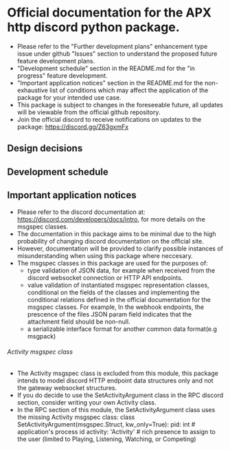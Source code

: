 # Official documentation for the APX http discord python package.
- Please refer to the "Further development plans" enhancement type issue under github "Issues" section to understand the proposed future feature development plans.
- "Development schedule" section in the README.md for the "in progress" feature development.
- "Important application notices" section in the README.md for the non-exhaustive list of conditions which may affect the application of the package for your intended use case.
- This package is subject to changes in the foreseeable future, all updates will be viewable from the official github repository.
- Join the official discord to receive notifications on updates to the package:
https://discord.gg/Z63gxmFx

## Design decisions

## Development schedule

## Important application notices
- Please refer to the discord documentation at: https://discord.com/developers/docs/intro, for more details on the msgspec classes.
- The documentation in this package aims to be minimal due to the high probability of changing discord documentation on the official site.
- However, documentation will be provided to clarify possible instances of misunderstanding when using this package where neccesary.
- The msgspec classes in this package are used for the purposes of:
    - type validation of JSON data, for example when received from the discord websocket connection or HTTP API endpoints.
    - value validation of instantiated msgspec representation classes, conditional on the fields of the classes and
    implementing the conditional relations defined in the official documentation for the msgspec classes.
    For example,
    In the webhook endpoints, the prescence of the files JSON param field indicates that the attachment field should be non-null.
    - a serializable interface format for another common data format(e.g msgpack)

###### Activity msgspec class
- The Activity msgspec class is excluded from this module, this package intends to model discord HTTP endpoint data structures only and not the gateway websocket structures. 
- If you do decide to use the SetActivityArgument class in the RPC discord section, consider writing your own Activity class. 
- In the RPC section of this module, the SetActivityArgument class uses the missing Activity msgspec class:
  class SetActivityArgument(msgspec.Struct, kw_only=True):
      pid: int  # application's process id
        activity: 'Activity'  # rich presence to assign to the user (limited to Playing, Listening, Watching, or Competing)
